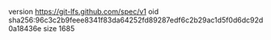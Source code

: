 version https://git-lfs.github.com/spec/v1
oid sha256:96c3c2b9feee8341f83da64252fd89287edf6c2b29ac1d5f0d6dc92d0a18436e
size 1685
